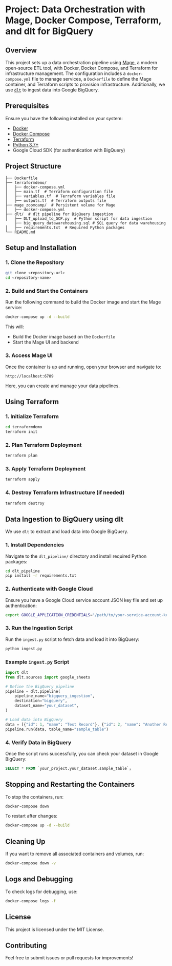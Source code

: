 # Project: Data Orchestration with Mage, Docker Compose, Terraform, and dlt for BigQuery

## Overview
This project sets up a data orchestration pipeline using [Mage](https://github.com/mage-ai/mage-ai), a modern open-source ETL tool, with Docker, Docker Compose, and Terraform for infrastructure management. The configuration includes a `docker-compose.yml` file to manage services, a `Dockerfile` to define the Mage container, and Terraform scripts to provision infrastructure. Additionally, we use [`dlt`](https://github.com/dlt-hub/dlt) to ingest data into Google BigQuery.

## Prerequisites
Ensure you have the following installed on your system:
- [Docker](https://docs.docker.com/get-docker/)
- [Docker Compose](https://docs.docker.com/compose/install/)
- [Terraform](https://developer.hashicorp.com/terraform/downloads)
- [Python 3.7+](https://www.python.org/downloads/)
- Google Cloud SDK (for authentication with BigQuery)

## Project Structure
```
├── Dockerfile
├── terraformdemo/
│   ├── docker-compose.yml
│   ├── main.tf  # Terraform configuration file
│   ├── variables.tf  # Terraform variables file
│   ├── outputs.tf  # Terraform outputs file
├── mage_zoomcamp/  # Persistent volume for Mage
│   ├── docker-compose.yml
├── dlt/  # dlt pipeline for BigQuery ingestion
│   ├── DLT_upload_to_GCP.py  # Python script for data ingestion
    ├── big_query_datawarehousing.sql # SQL query for data warehousing
│   ├── requirements.txt  # Required Python packages
└── README.md
```

## Setup and Installation
### 1. Clone the Repository
```bash
git clone <repository-url>
cd <repository-name>
```

### 2. Build and Start the Containers
Run the following command to build the Docker image and start the Mage service:
```bash
docker-compose up -d --build
```
This will:
- Build the Docker image based on the `Dockerfile`
- Start the Mage UI and backend

### 3. Access Mage UI
Once the container is up and running, open your browser and navigate to:
```
http://localhost:6789
```
Here, you can create and manage your data pipelines.

## Using Terraform
### 1. Initialize Terraform
```bash
cd terraformdemo
terraform init
```

### 2. Plan Terraform Deployment
```bash
terraform plan
```

### 3. Apply Terraform Deployment
```bash
terraform apply
```

### 4. Destroy Terraform Infrastructure (if needed)
```bash
terraform destroy
```

## Data Ingestion to BigQuery using dlt
We use `dlt` to extract and load data into Google BigQuery.

### 1. Install Dependencies
Navigate to the `dlt_pipeline/` directory and install required Python packages:
```bash
cd dlt_pipeline
pip install -r requirements.txt
```

### 2. Authenticate with Google Cloud
Ensure you have a Google Cloud service account JSON key file and set up authentication:
```bash
export GOOGLE_APPLICATION_CREDENTIALS="/path/to/your-service-account-key.json"
```

### 3. Run the Ingestion Script
Run the `ingest.py` script to fetch data and load it into BigQuery:
```bash
python ingest.py
```

### Example `ingest.py` Script
```python
import dlt
from dlt.sources import google_sheets

# Define the BigQuery pipeline
pipeline = dlt.pipeline(
    pipeline_name="bigquery_ingestion",
    destination="bigquery",
    dataset_name="your_dataset",
)

# Load data into BigQuery
data = [{"id": 1, "name": "Test Record"}, {"id": 2, "name": "Another Record"}]
pipeline.run(data, table_name="sample_table")
```

### 4. Verify Data in BigQuery
Once the script runs successfully, you can check your dataset in Google BigQuery:
```sql
SELECT * FROM `your_project.your_dataset.sample_table`;
```

## Stopping and Restarting the Containers
To stop the containers, run:
```bash
docker-compose down
```
To restart after changes:
```bash
docker-compose up -d --build
```

## Cleaning Up
If you want to remove all associated containers and volumes, run:
```bash
docker-compose down -v
```

## Logs and Debugging
To check logs for debugging, use:
```bash
docker-compose logs -f
```

## License
This project is licensed under the MIT License.

## Contributing
Feel free to submit issues or pull requests for improvements!

